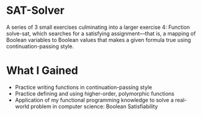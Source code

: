 # SAT-Solver

A series of 3 small exercises culminating into a larger exercise 4: Function solve-sat, which searches for a satisfying assignment—that is, a mapping of Boolean variables to Boolean values that makes a given formula true using continuation-passing style.

# What I Gained

* Practice writing functions in continuation-passing style
* Practice defining and using higher-order, polymorphic functions
* Application of my functional programming knowledge to solve a real-world problem in computer science: Boolean Satisfiability
